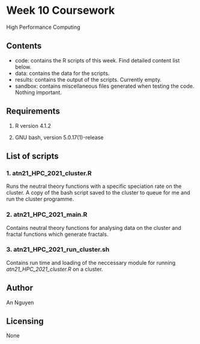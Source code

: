 # Week 10 Coursework 

High Performance Computing

## Contents
* code: contains the R scripts of this week. Find detailed content list below. 
* data: contains the data for the scripts. 
* results: contains the output of the scripts. Currently empty. 
* sandbox: contains miscellaneous files generated when testing the code. Nothing important.

## Requirements

1. R version 4.1.2

2. GNU bash, version 5.0.17(1)-release

## List of scripts

### 1. atn21_HPC_2021_cluster.R

Runs the neutral theory functions with a specific speciation rate on the cluster. 
A copy of the bash script saved to the cluster to queue for me and run the cluster programme.

### 2. atn21_HPC_2021_main.R

Contains neutral theory functions for analysing data on the cluster and fractal functions which generate fractals. 

### 3. atn21_HPC_2021_run_cluster.sh

Contains run time and loading of the neccessary module for running *atn21_HPC_2021_cluster.R* on a cluster.

## Author

An Nguyen

## Licensing

None
